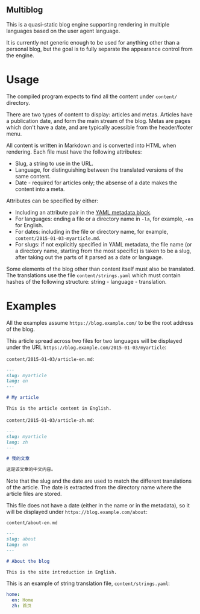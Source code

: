 Multiblog
---------

This is a quasi-static blog engine supporting rendering in multiple languages
based on the user agent language.

It is currently not generic enough to be used for anything other than a
personal blog, but the goal is to fully separate the appearance control from
the engine.

Usage
=====

The compiled program expects to find all the content under `content/`
directory.

There are two types of content to display: articles and metas. Articles have a
publication date, and form the main stream of the blog. Metas are pages which
don't have a date, and are typically acessible from the header/footer menu.

All content is written in Markdown and is converted into HTML when rendering.
Each file must have the following attributes:

* Slug, a string to use in the URL.
* Language, for distinguishing between the translated versions of the same
  content.
* Date - required for articles only; the absense of a date makes the content
  into a meta.

Attributes can be specified by either:

* Including an attribute pair in the [YAML metadata block][yaml-metadata].
* For languages: ending a file or a directory name in `-la`, for example, `-en`
  for English.
* For dates: including in the file or directory name, for example,
  `content/2015-01-03-myarticle.md`.
* For slugs: if not explicitly specified in YAML metadata, the file name (or a
  directory name, starting from the most specific) is taken to be a slug, after
  taking out the parts of it parsed as a date or language.

Some elements of the blog other than content itself must also be translated.
The translations use the file `content/strings.yaml` which must contain hashes
of the following structure: string - language - translation.

Examples
========

All the examples assume `https://blog.example.com/` to be the root address of
the blog.

This article spread across two files for two languages will be displayed under
the URL `https://blog.example.com/2015-01-03/myarticle`:

`content/2015-01-03/article-en.md`:

```markdown
---
slug: myarticle
lang: en
---

# My article

This is the article content in English.
```

`content/2015-01-03/article-zh.md`:

```markdown
---
slug: myarticle
lang: zh
---

# 我的文章

这是该文章的中文内容。
```

Note that the slug and the date are used to match the different translations
of the article. The date is extracted from the directory name where the
article files are stored.

This file does not have a date (either in the name or in the metadata), so it
will be displayed under `https://blog.example.com/about`:

`content/about-en.md`

```markdown
---
slug: about
lang: en
---

# About the blog

This is the site introduction in English.
```

This is an example of string translation file, `content/strings.yaml`:

```yaml
home:
  en: Home
  zh: 首页
```

[yaml-metadata]: http://johnmacfarlane.net/pandoc/demo/example9/pandocs-markdown.html#extension-yaml_metadata_block
